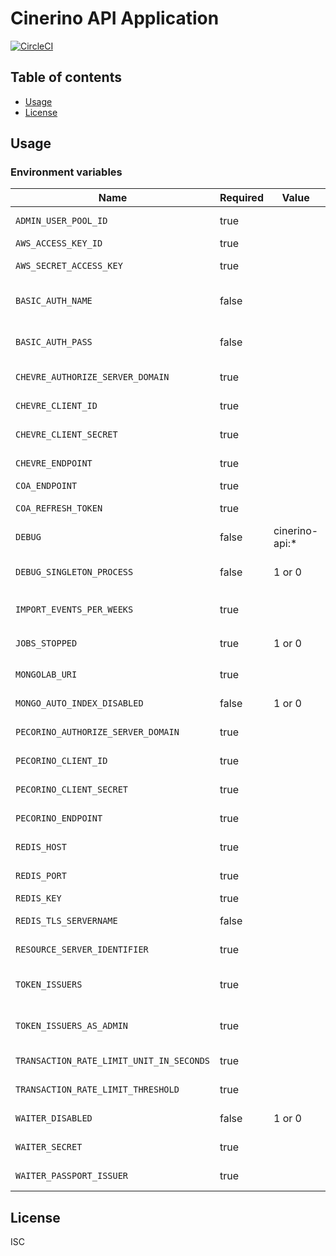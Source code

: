 # Cinerino API Application

[![CircleCI](https://circleci.com/gh/cinerino/api.svg?style=svg)](https://circleci.com/gh/cinerino/api)

## Table of contents

* [Usage](#usage)
* [License](#license)

## Usage

### Environment variables

| Name                                     | Required | Value          | Purpose                                 |
| ---------------------------------------- | -------- | -------------- | --------------------------------------- |
| `ADMIN_USER_POOL_ID`                     | true     |                | Cognito admin user pool ID              |
| `AWS_ACCESS_KEY_ID`                      | true     |                | AWS access key                          |
| `AWS_SECRET_ACCESS_KEY`                  | true     |                | AWS secret access key                   |
| `BASIC_AUTH_NAME`                        | false    |                | Basic authentication user name          |
| `BASIC_AUTH_PASS`                        | false    |                | Basic authentication user password      |
| `CHEVRE_AUTHORIZE_SERVER_DOMAIN`         | true     |                | Chevre credentials                      |
| `CHEVRE_CLIENT_ID`                       | true     |                | Chevre credentials                      |
| `CHEVRE_CLIENT_SECRET`                   | true     |                | Chevre credentials                      |
| `CHEVRE_ENDPOINT`                        | true     |                | Chevre credentials                      |
| `COA_ENDPOINT`                           | true     |                | COA endpoint                            |
| `COA_REFRESH_TOKEN`                      | true     |                | COA refresh token                       |
| `DEBUG`                                  | false    | cinerino-api:* | Debug                                   |
| `DEBUG_SINGLETON_PROCESS`                | false    | 1 or 0         | Singleton Process Debug Flag            |
| `IMPORT_EVENTS_PER_WEEKS`                | true     |                | イベントインポート処理単位期間          |
| `JOBS_STOPPED`                           | true     | 1 or 0         | 非同期ジョブ停止フラグ                  |
| `MONGOLAB_URI`                           | true     |                | MongoDB connection URI                  |
| `MONGO_AUTO_INDEX_DISABLED`              | false    | 1 or 0         | MongoDB auto index flag                 |
| `PECORINO_AUTHORIZE_SERVER_DOMAIN`       | true     |                | Pecorino credentials                    |
| `PECORINO_CLIENT_ID`                     | true     |                | Pecorino credentials                    |
| `PECORINO_CLIENT_SECRET`                 | true     |                | Pecorino credentials                    |
| `PECORINO_ENDPOINT`                      | true     |                | Pecorino credentials                    |
| `REDIS_HOST`                             | true     |                | Redis Cache host                        |
| `REDIS_PORT`                             | true     |                | Redis Cache port                        |
| `REDIS_KEY`                              | true     |                | Redis Cache key                         |
| `REDIS_TLS_SERVERNAME`                   | false    |                | Redis Cache host                        |
| `RESOURCE_SERVER_IDENTIFIER`             | true     |                | Resource server identifier              |
| `TOKEN_ISSUERS`                          | true     |                | Token issuers(Comma-separated)          |
| `TOKEN_ISSUERS_AS_ADMIN`                 | true     |                | Token issuers as admin(Comma-separated) |
| `TRANSACTION_RATE_LIMIT_UNIT_IN_SECONDS` | true     |                | Transaction rate limit unit             |
| `TRANSACTION_RATE_LIMIT_THRESHOLD`       | true     |                | Transaction rate limit threshold        |
| `WAITER_DISABLED`                        | false    | 1 or 0         | WAITER Disable Flag                     |
| `WAITER_SECRET`                          | true     |                | WAITER Pasport Token Secret             |
| `WAITER_PASSPORT_ISSUER`                 | true     |                | WAITER Pasport Issuer                   |

## License

ISC
